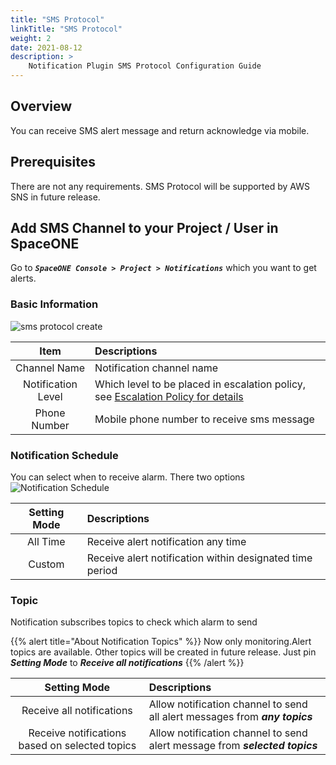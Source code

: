 ```yaml
---
title: "SMS Protocol"
linkTitle: "SMS Protocol"
weight: 2
date: 2021-08-12
description: >
    Notification Plugin SMS Protocol Configuration Guide
---
```


## Overview
You can receive SMS alert message and return acknowledge via mobile.

## Prerequisites
There are not any requirements.
SMS Protocol will be supported by AWS SNS in future release.

## Add SMS Channel to your Project / User in SpaceONE
Go to _**`SpaceONE Console > Project > Notifications`**_ which you want to get alerts.

### Basic Information
![sms protocol create](/docs/guides/user_guide/notification/notification_img/sms_protocol_01.png)

|Item|Descriptions|
|:--:|:--|
|Channel Name|Notification channel name|
|Notification Level|Which level to be placed in escalation policy, see [Escalation Policy for details](/docs/guides/admin_guide/monitoring/alert_manager/escalation-policy/)|
|Phone Number|Mobile phone number to receive sms message|

### Notification Schedule
You can select when to receive alarm. There two options
![Notification Schedule](/docs/guides/user_guide/notification/notification_img/notification_img_01.png)

|Setting Mode|Descriptions|
|:--:|:--|
|All Time|Receive alert notification any time|
|Custom|Receive alert notification within designated time period|

### Topic
Notification subscribes topics to check which alarm to send

{{% alert title="About Notification Topics" %}}
Now only monitoring.Alert topics are available. Other topics will be created in future release.
Just pin _**Setting Mode**_ to _**Receive all notifications**_
{{% /alert %}}

|Setting Mode|Descriptions|
|:--:|:--|
|Receive all notifications|Allow notification channel to send all alert messages from _**any topics**_|
|Receive notifications based on selected topics|Allow notification channel to send alert message from _**selected topics**_|

